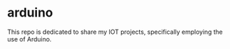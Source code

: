 # arduino
This repo is dedicated to share my IOT projects, specifically employing the use of Arduino.
